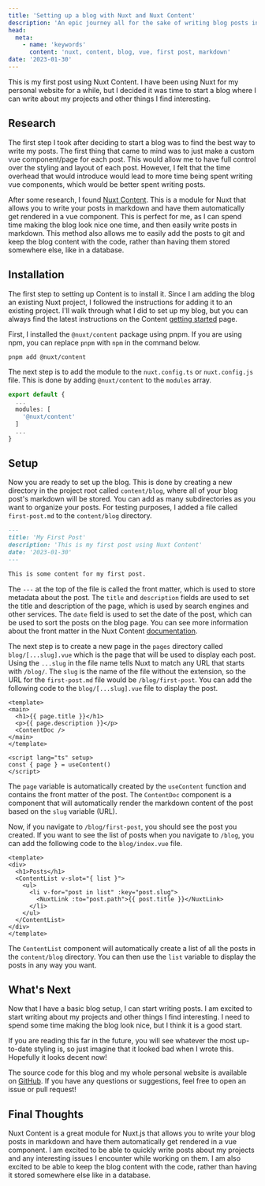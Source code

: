 ```yaml
---
title: 'Setting up a blog with Nuxt and Nuxt Content'
description: 'An epic journey all for the sake of writing blog posts in markdown'
head:
  meta:
    - name: 'keywords'
      content: 'nuxt, content, blog, vue, first post, markdown'
date: '2023-01-30'
---
```


This is my first post using Nuxt Content. I have been using Nuxt for my
personal website for a while, but I decided it was time to start a blog where I
can write about my projects and other things I find interesting.
<!-- more -->

## Research

The first step I took after deciding to start a blog was to find the best way to
write my posts. The first thing that came to mind was to just make a custom vue
component/page for each post. This would allow me to have full control over the
styling and layout of each post. However, I felt that the time overhead that
would introduce would lead to more time being spent writing vue components,
which would be better spent writing posts.

After some research, I found [Nuxt Content](https://content.nuxtjs.org). This
is a module for Nuxt that allows you to write your posts in markdown and have
them automatically get rendered in a vue component. This is perfect for me, as I
can spend time making the blog look nice one time, and then easily write posts
in markdown. This method also allows me to easily add the posts to git and keep
the blog content with the code, rather than having them stored somewhere else,
like in a database.

## Installation

The first step to setting up Content is to install it. Since I am adding
the blog an existing Nuxt project, I followed the instructions for adding
it to an existing project. I'll walk through what I did to set up my blog, but
you can always find the latest instructions on the Content
[getting started](https://content.nuxtjs.org/get-started) page.

First, I installed the `@nuxt/content` package using pnpm. If you are using
npm, you can replace `pnpm` with `npm` in the command below.

```bash
pnpm add @nuxt/content
```

The next step is to add the module to the `nuxt.config.ts` or `nuxt.config.js`
file. This is done by adding `@nuxt/content` to the `modules` array.

```ts
export default {
  ...
  modules: [
    '@nuxt/content'
  ]
  ...
}
```

## Setup

Now you are ready to set up the blog. This is done by creating a new directory in
the project root called `content/blog`, where all of your blog post's markdown
will be stored. You can add as many subdirectories as you want to organize your
posts. For testing purposes, I added a file called `first-post.md` to the
`content/blog` directory.

```md
---
title: 'My First Post'
description: 'This is my first post using Nuxt Content'
date: '2023-01-30'
---

This is some content for my first post.
```

The `---` at the top of the file is called the front matter, which is used to
store metadata about the post. The `title` and `description` fields are used to
set the title and description of the page, which is used by search engines and
other services. The `date` field is used to set the date of the post, which can
be used to sort the posts on the blog page. You can see more information about
the front matter in the Nuxt Content
[documentation](https://content.nuxtjs.org/guide/writing/markdown#front-matter).

The next step is to create a new page in the `pages` directory
called `blog/[...slug].vue` which is the page that will be used to display each
post. Using the `...slug` in the file name tells Nuxt to match any URL that
starts with `/blog/`. The `slug` is the name of the file without the extension,
so the URL for the `first-post.md` file would be `/blog/first-post`. You can add
the following code to the `blog/[...slug].vue` file to display the post.

```vue
<template>
<main>
  <h1>{{ page.title }}</h1>
  <p>{{ page.description }}</p>
  <ContentDoc />
</main>
</template>

<script lang="ts" setup>
const { page } = useContent()
</script>
```

The `page` variable is automatically created by the `useContent` function and
contains the front matter of the post. The `ContentDoc` component is a component
that will automatically render the markdown content of the post based on the
`slug` variable (URL).

Now, if you navigate to `/blog/first-post`, you should see the post you created.
If you want to see the list of posts when you navigate to `/blog`, you can add
the following code to the `blog/index.vue` file.

```vue
<template>
<div>
  <h1>Posts</h1>
  <ContentList v-slot="{ list }">
    <ul>
      <li v-for="post in list" :key="post.slug">
        <NuxtLink :to="post.path">{{ post.title }}</NuxtLink>
      </li>
    </ul>
  </ContentList>
</div>
</template>
```

The `ContentList` component will automatically create a list of all the posts
in the `content/blog` directory. You can then use the `list` variable to
display the posts in any way you want.

## What's Next

Now that I have a basic blog setup, I can start writing posts. I am excited to
start writing about my projects and other things I find interesting. I need to
spend some time making the blog look nice, but I think it is a good start.

If you are reading this far in the future, you will see whatever the most
up-to-date styling is, so just imagine that it looked bad when I wrote this.
Hopefully it looks decent now!

The source code for this blog and my whole personal website is available on
[GitHub](https://github.com/SquarePear/www). If you have any questions or
suggestions, feel free to open an issue or pull request!

## Final Thoughts

Nuxt Content is a great module for Nuxt.js that allows you to write your blog
posts in markdown and have them automatically get rendered in a vue component.
I am excited to be able to quickly write posts about my projects and any
interesting issues I encounter while working on them. I am also excited to be
able to keep the blog content with the code, rather than having it stored
somewhere else like in a database.
